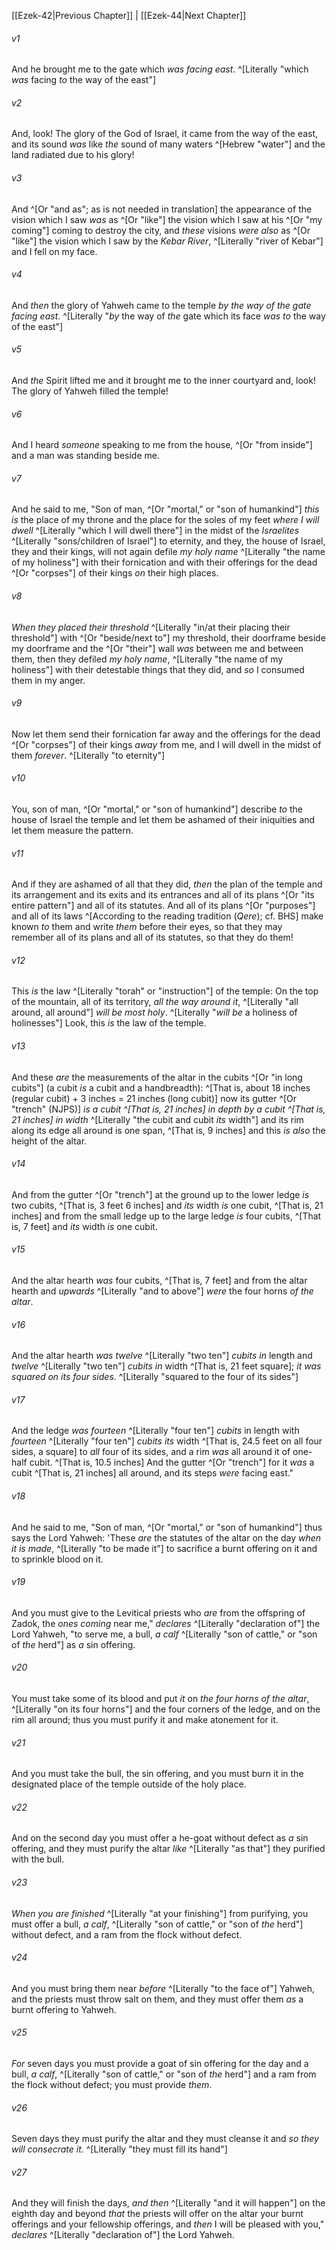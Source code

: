﻿---
aliases:
  - Ezekiel 43
---

[[Ezek-42|Previous Chapter]] | [[Ezek-44|Next Chapter]]

###### v1
And he brought me to the gate which _was_ _facing east_. ^[Literally "which _was_ facing _to_ the way of the east"]

###### v2
And, look! The glory of the God of Israel, it came from the way of the east, and its sound _was_ like _the_ sound of many waters ^[Hebrew "water"] and the land radiated due to his glory!

###### v3
And ^[Or "and as"; as is not needed in translation] the appearance of the vision which I saw _was_ as ^[Or "like"] the vision which I saw at his ^[Or "my coming"] coming to destroy the city, and _these_ visions _were_ _also_ as ^[Or "like"] the vision which I saw by the _Kebar River_, ^[Literally "river of Kebar"] and I fell on my face.

###### v4
And _then_ the glory of Yahweh came to the temple _by the way of the gate facing east_. ^[Literally "_by_ the way of _the_ gate which its face _was to_ the way of the east"]

###### v5
And _the_ Spirit lifted me and it brought me to the inner courtyard and, look! The glory of Yahweh filled the temple!

###### v6
And I heard _someone_ speaking to me from the house, ^[Or "from inside"] and a man was standing beside me.

###### v7
And he said to me, "Son of man, ^[Or "mortal," or "son of humankind"] _this is_ the place of my throne and the place for the soles of my feet _where I will dwell_ ^[Literally "which I will dwell there"] in the midst of the _Israelites_ ^[Literally "sons/children of Israel"] to eternity, and they, the house of Israel, they and their kings, will not again defile _my holy name_ ^[Literally "the name of my holiness"] with their fornication and with their offerings for the dead ^[Or "corpses"] of their kings _on_ their high places.

###### v8
_When they placed their threshold_ ^[Literally "in/at their placing their threshold"] with ^[Or "beside/next to"] my threshold, their doorframe beside my doorframe and the ^[Or "their"] wall _was_ between me and between them, then they defiled _my holy name_, ^[Literally "the name of my holiness"] with their detestable things that they did, and _so_ I consumed them in my anger.

###### v9
Now let them send their fornication far away and the offerings for the dead ^[Or "corpses"] of their kings _away_ from me, and I will dwell in the midst of them _forever_. ^[Literally "to eternity"]

###### v10
You, son of man, ^[Or "mortal," or "son of humankind"] describe _to_ the house of Israel the temple and let them be ashamed of their iniquities and let them measure the pattern.

###### v11
And if they are ashamed of all that they did, _then_ the plan of the temple and its arrangement and its exits and its entrances and all of its plans ^[Or "its entire pattern"] and all of its statutes. And all of its plans ^[Or "purposes"] and all of its laws ^[According to the reading tradition (_Qere_); cf. BHS] make known _to_ them and write _them_ before their eyes, so that they may remember all of its plans and all of its statutes, so that they do them!

###### v12
This _is_ the law ^[Literally "torah" or "instruction"] of the temple: On the top of the mountain, all of its territory, _all the way around it_, ^[Literally "all around, all around"] _will be most holy_. ^[Literally "_will be_ a holiness of holinesses"] Look, this _is_ the law of the temple.

###### v13
And these _are_ the measurements of the altar in the cubits ^[Or "in long cubits"] (a cubit _is_ a cubit and a handbreadth): ^[That is, about 18 inches (regular cubit) + 3 inches = 21 inches (long cubit)] now its gutter ^[Or "trench" (NJPS)] _is a cubit ^[That is, 21 inches] in depth by a cubit ^[That is, 21 inches] in width_ ^[Literally "the cubit and cubit _its_ width"] and its rim along its edge all around is one span, ^[That is, 9 inches] and this _is_ _also_ the height of the altar.

###### v14
And from the gutter ^[Or "trench"] at the ground up to the lower ledge _is_ two cubits, ^[That is, 3 feet 6 inches] and _its_ width _is_ one cubit, ^[That is, 21 inches] and from the small ledge up to the large ledge _is_ four cubits, ^[That is, 7 feet] and _its_ width _is_ one cubit.

###### v15
And the altar hearth _was_ four cubits, ^[That is, 7 feet] and from the altar hearth and _upwards_ ^[Literally "and to above"] _were_ the four horns _of the altar_.

###### v16
And the altar hearth _was_ _twelve_ ^[Literally "two ten"] _cubits_ _in_ length and _twelve_ ^[Literally "two ten"] _cubits_ _in_ width ^[That is, 21 feet square]; _it was_ _squared on its four sides_. ^[Literally "squared to the four of its sides"]

###### v17
And the ledge _was_ _fourteen_ ^[Literally "four ten"] _cubits_ in length with _fourteen_ ^[Literally "four ten"] _cubits_ _its_ width ^[That is, 24.5 feet on all four sides, a square] to _all_ four of its sides, and a rim _was_ all around it of one-half cubit. ^[That is, 10.5 inches] And the gutter ^[Or "trench"] for it _was_ a cubit ^[That is, 21 inches] all around, and its steps _were_ facing east."

###### v18
And he said to me, "Son of man, ^[Or "mortal," or "son of humankind"] thus says the Lord Yahweh: 'These _are_ the statutes of the altar on the day _when it is made_, ^[Literally "to be made it"] to sacrifice a burnt offering on it and to sprinkle blood on it.

###### v19
And you must give to the Levitical priests who _are_ from the offspring of Zadok, the _ones_ _coming_ near me," _declares_ ^[Literally "declaration of"] the Lord Yahweh, "to serve me, a bull, _a calf_ ^[Literally "son of cattle," or "son of _the_ herd"] as _a_ sin offering.

###### v20
You must take some of its blood and put _it_ on _the four horns of the altar_, ^[Literally "on its four horns"] and the four corners of the ledge, and on the rim all around; thus you must purify it and make atonement for it.

###### v21
And you must take the bull, the sin offering, and you must burn it in the designated place of the temple outside of the holy place.

###### v22
And on the second day you must offer a he-goat without defect as _a_ sin offering, and they must purify the altar _like_ ^[Literally "as that"] they purified with the bull.

###### v23
_When you are finished_ ^[Literally "at your finishing"] from purifying, you must offer a bull, _a calf_, ^[Literally "son of cattle," or "son of _the_ herd"] without defect, and a ram from the flock without defect.

###### v24
And you must bring them near _before_ ^[Literally "to the face of"] Yahweh, and the priests must throw salt on them, and they must offer them _as_ a burnt offering to Yahweh.

###### v25
_For_ seven days you must provide a goat of sin offering for the day and a bull, _a calf_, ^[Literally "son of cattle," or "son of _the_ herd"] and a ram from the flock without defect; you must provide _them_.

###### v26
Seven days they must purify the altar and they must cleanse it and _so_ _they will consecrate it_. ^[Literally "they must fill its hand"]

###### v27
And they will finish the days, _and then_ ^[Literally "and it will happen"] on the eighth day and beyond _that_ the priests will offer on the altar your burnt offerings and your fellowship offerings, and _then_ I will be pleased with you," _declares_ ^[Literally "declaration of"] the Lord Yahweh.